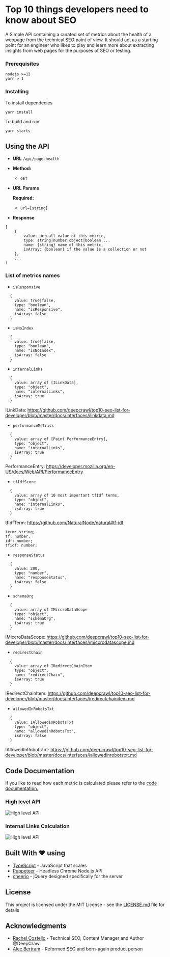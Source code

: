 # Top 10 things developers need to know about SEO

A Simple API containing a curated set of metrics about the health of a webpage from the technical SEO point of view. It should act as a starting point for an engineer who likes to play and learn more about extracting insights from web pages for the purposes of SEO or testing.

### Prerequisites

```
nodejs >=12
yarn > 1
```

### Installing

To install dependecies

```
yarn install
```

To build and run

```
yarn starts
```

## Using the API

- **URL**
  `/api/page-health`

- **Method:**

  - `GET`

- **URL Params**

  **Required:**

  - `url=[string]`

- **Response**

```
[
    {
        value: actuall value of this metric,
        type: string|number|object|boolean....
        name: {string} name of this metric,
        isArray: {boolean} if the value is a collection or not
    },
    ...
]
```

### List of metrics names

- `isResponsive`

```
  {
    value: true|false,
    type: "boolean",
    name: "isResponsive",
    isArray: false
  }
```

- `isNoIndex`

```
  {
    value: true|false,
    type: "boolean",
    name: "isNoIndex",
    isArray: false
  }
```

- `internalLinks`

```
  {
    value: array of [ILinkData],
    type: "object",
    name: "internalLinks",
    isArray: true
  }
```

ILinkData: https://github.com/deepcrawl/top10-seo-list-for-developer/blob/master/docs/interfaces/ilinkdata.md

- `performanceMetrics`

```
  {
    value: array of [Paint PerformanceEntry],
    type: "object",
    name: "internalLinks",
    isArray: true
  }
```

PerformanceEntry: https://developer.mozilla.org/en-US/docs/Web/API/PerformanceEntry

- `tfIdfScore`

```
  {
    value: array of 10 most important tfIdf terms,
    type: "object",
    name: "internalLinks",
    isArray: true
  }
```

tfIdfTerm: https://github.com/NaturalNode/natural#tf-idf

```
term: string;
tf: number;
idf: number;
tfidf: number;
```

- `responseStatus`

```
  {
    value: 200,
    type: "number",
    name: "responseStatus",
    isArray: false
  }
```

- `schemaOrg`

```
  {
    value: array of IMiccroDataScope
    type: "object",
    name: "schemaOrg",
    isArray: true
  }
```

IMiccroDataScope: https://github.com/deepcrawl/top10-seo-list-for-developer/blob/master/docs/interfaces/imiccrodatascope.md

- `redirectChain`

```
  {
    value: array of IRedirectChainItem
    type: "object",
    name: "redirectChain",
    isArray: true
  }
```

IRedirectChainItem: https://github.com/deepcrawl/top10-seo-list-for-developer/blob/master/docs/interfaces/iredirectchainitem.md

- `allowedInRobotsTxt`

```
  {
    value: IAllowedInRobotsTxt
    type: "object",
    name: "allowedInRobotsTxt",
    isArray: false
  }
```

IAllowedInRobotsTxt: https://github.com/deepcrawl/top10-seo-list-for-developer/blob/master/docs/interfaces/iallowedinrobotstxt.md

## Code Documentation

If you like to read how each metric is calculated please refer to the [code documentation.](https://github.com/deepcrawl/top10-seo-list-for-developer/blob/master/docs/README.md)

### High level API

![High level API](designs/out/designs/high-level-api.svg)

### Internal Links Calculation

![High level API](designs/out/designs/metrics/internal-links.svg)

## Built With ❤️ using

- [TypeScript](https://www.typescriptlang.org/) - JavaScript that scales
- [Puppeteer](https://github.com/GoogleChrome/puppeteer) - Headless Chrome Node.js API
- [cheerio](https://github.com/cheeriojs/cheerio) - jQuery designed specifically for the server

## License

This project is licensed under the MIT License - see the [LICENSE.md](LICENSE.md) file for details

## Acknowledgments

- [Rachel Costello](https://twitter.com/rachellcostello) - Technical SEO, Content Manager and Author @DeepCrawl
- [Alec Bertram](https://twitter.com/KiwiAlec) - Reformed SEO and born-again product person
